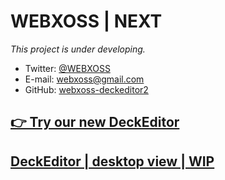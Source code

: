 # WEBXOSS | NEXT

*This project is under developing.*

* Twitter: [@WEBXOSS](https://twitter.com/WEBXOSS)
* E-mail: [webxoss@gmail.com](mailto:webxoss@gmail.com)
* GitHub: [webxoss-deckeditor2](https://github.com/Deardrops/webxoss-deckeditor2)

## [👉 Try our new DeckEditor](#/deck)
## [DeckEditor | desktop view | WIP](#/deckeditor)
